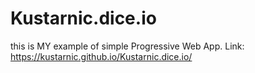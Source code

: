 # Kustarnic.dice.io
this is MY example of simple Progressive Web App.
    Link: https://kustarnic.github.io/Kustarnic.dice.io/
